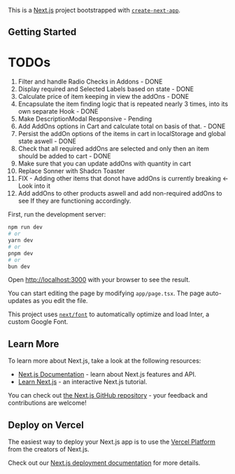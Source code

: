 This is a [Next.js](https://nextjs.org/) project bootstrapped with [`create-next-app`](https://github.com/vercel/next.js/tree/canary/packages/create-next-app).

## Getting Started

# TODOs

1. Filter and handle Radio Checks in Addons - DONE
2. Display required and Selected Labels based on state - DONE
3. Calculate price of item keeping in view the addOns - DONE
4. Encapsulate the item finding logic that is repeated nearly 3 times, into its own separate Hook - DONE
5. Make DescriptionModal Responsive - Pending
6. Add AddOns options in Cart and calculate total on basis of that. - DONE
7. Persist the addOn options of the items in cart in localStorage and global state aswell - DONE
8. Check that all required addOns are selected and only then an item should be added to cart - DONE
9. Make sure that you can update addOns with quantity in cart
10. Replace Sonner with Shadcn Toaster
11. FIX - Adding other items that donot have addOns is currently breaking <- Look into it 
12. Add addOns to other products aswell and add non-required addOns to see If they are functioning accordingly.

First, run the development server:

```bash
npm run dev
# or
yarn dev
# or
pnpm dev
# or
bun dev
```

Open [http://localhost:3000](http://localhost:3000) with your browser to see the result.

You can start editing the page by modifying `app/page.tsx`. The page auto-updates as you edit the file.

This project uses [`next/font`](https://nextjs.org/docs/basic-features/font-optimization) to automatically optimize and load Inter, a custom Google Font.

## Learn More

To learn more about Next.js, take a look at the following resources:

- [Next.js Documentation](https://nextjs.org/docs) - learn about Next.js features and API.
- [Learn Next.js](https://nextjs.org/learn) - an interactive Next.js tutorial.

You can check out [the Next.js GitHub repository](https://github.com/vercel/next.js/) - your feedback and contributions are welcome!

## Deploy on Vercel

The easiest way to deploy your Next.js app is to use the [Vercel Platform](https://vercel.com/new?utm_medium=default-template&filter=next.js&utm_source=create-next-app&utm_campaign=create-next-app-readme) from the creators of Next.js.

Check out our [Next.js deployment documentation](https://nextjs.org/docs/deployment) for more details.
